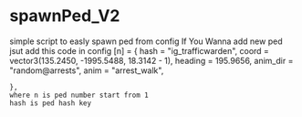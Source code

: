 # spawnPed_V2
simple script to easly spawn ped from config 
If You Wanna add new ped jsut add this code in config
    [n] = {
        hash  = "ig_trafficwarden",
        coord = vector3(135.2450, -1995.5488, 18.3142 - 1),
        heading = 195.9656,
        anim_dir = "random@arrests",
        anim  = "arrest_walk",

    },
    where n is ped number start from 1
    hash is ped hash key 
    
